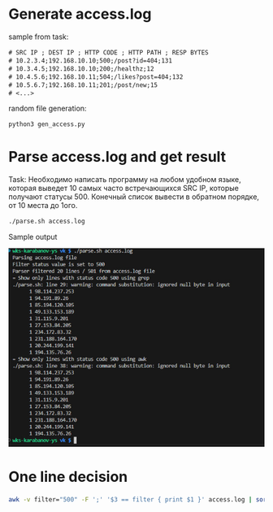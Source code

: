 
# Generate access.log
sample from task:
```
# SRC IP ; DEST IP ; HTTP CODE ; HTTP PATH ; RESP BYTES
# 10.2.3.4;192.168.10.10;500;/post?id=404;131
# 10.3.4.5;192.168.10.10;200;/healthz;12
# 10.4.5.6;192.168.10.11;504;/likes?post=404;132
# 10.5.6.7;192.168.10.11;201;/post/new;15
# <...>
```
random file generation:
```python
python3 gen_access.py
```
# Parse access.log and get result
Task: Необходимо написать программу на любом удобном языке, которая выведет 10 самых часто встречающихся SRC IP, которые получают статусы 500. Конечный список вывести в обратном порядке, от 10 места до 1ого.
```bash
./parse.sh access.log
```
Sample output

![Output](sample_output.jpg)

# One line decision
```bash
awk -v filter="500" -F ';' '$3 == filter { print $1 }' access.log | sort | uniq  | sort -nr | head -n 10
```